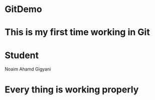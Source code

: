 # GitDemo
# This is my first time working in Git
# Student
Noaim Ahamd Gigyani
# Every thing is working properly
